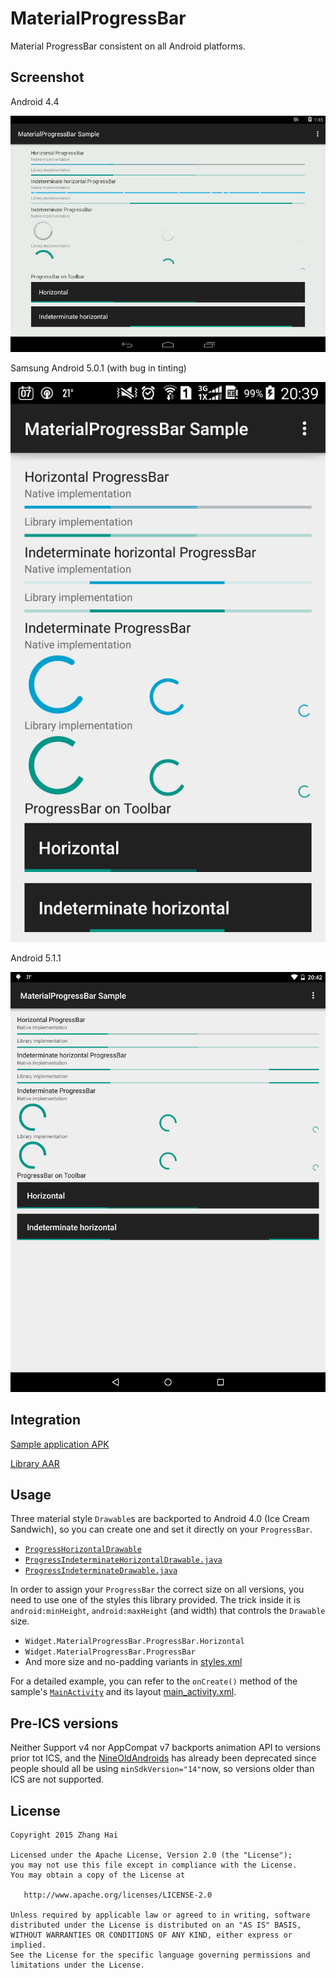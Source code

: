 # MaterialProgressBar

Material ProgressBar consistent on all Android platforms.

## Screenshot

Android 4.4

![Android 4.4](screenshot/android_4_4.png)

Samsung Android 5.0.1 (with bug in tinting)

![Samsung Android 5.0.1](screenshot/android_5_0_1_samsung.png)

Android 5.1.1

![Android 5.1.1](screenshot/android_5_1_1.png)

## Integration

[Sample application APK](dist/sample.apk)

[Library AAR](dist/library.aar)

## Usage

Three material style `Drawable`s are backported to Android 4.0 (Ice Cream Sandwich), so you can create one and set it directly on your `ProgressBar`.

- [`ProgressHorizontalDrawable`](library/src/main/java/me/zhanghai/android/materialprogressbar/ProgressHorizontalDrawable.java)
- [`ProgressIndeterminateHorizontalDrawable.java`](library/src/main/java/me/zhanghai/android/materialprogressbar/ProgressIndeterminateHorizontalDrawable.java)
- [`ProgressIndeterminateDrawable.java`](library/src/main/java/me/zhanghai/android/materialprogressbar/ProgressIndeterminateDrawable.java)

In order to assign your `ProgressBar` the correct size on all versions, you need to use one of the styles this library provided. The trick inside it is `android:minHeight`, `android:maxHeight` (and width) that controls the `Drawable` size.

- `Widget.MaterialProgressBar.ProgressBar.Horizontal`
- `Widget.MaterialProgressBar.ProgressBar`
- And more size and no-padding variants in [styles.xml](library/src/main/res/values/styles.xml)

For a detailed example, you can refer to the `onCreate()` method of the sample's [`MainActivity`](sample/src/main/java/me/zhanghai/android/materialprogressbar/sample/MainActivity.java) and its layout [main_activity.xml](sample/src/main/res/layout/main_activity.xml).

## Pre-ICS versions

Neither Support v4 nor AppCompat v7 backports animation API to versions prior tot ICS, and the [NineOldAndroids](https://github.com/JakeWharton/NineOldAndroids/) has already been deprecated since people should all be using `minSdkVersion="14"`now, so versions older than ICS are not supported.

## License

    Copyright 2015 Zhang Hai

    Licensed under the Apache License, Version 2.0 (the "License");
    you may not use this file except in compliance with the License.
    You may obtain a copy of the License at

       http://www.apache.org/licenses/LICENSE-2.0

    Unless required by applicable law or agreed to in writing, software
    distributed under the License is distributed on an "AS IS" BASIS,
    WITHOUT WARRANTIES OR CONDITIONS OF ANY KIND, either express or implied.
    See the License for the specific language governing permissions and
    limitations under the License.
